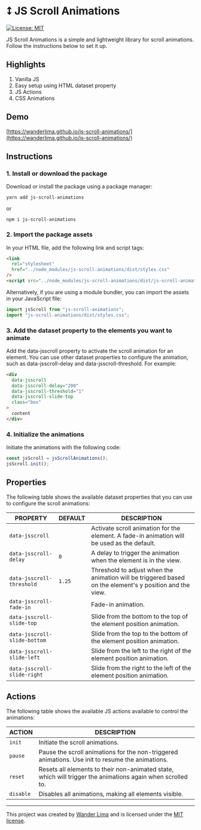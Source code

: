 # ⭥ JS Scroll Animations

[![License: MIT](https://img.shields.io/badge/License-MIT-yellow.svg)](https://opensource.org/licenses/MIT)

JS Scroll Animations is a simple and lightweight library for scroll animations. Follow the instructions below to set it up.

## Highlights

1. Vanilla JS
2. Easy setup using HTML dataset property
3. JS Actions
4. CSS Animations

## Demo

[https://wanderlima.github.io/js-scroll-animations/](https://wanderlima.github.io/js-scroll-animations/)

## Instructions

### 1. Install or download the package

Download or install the package using a package manager:

```console
yarn add js-scroll-animations
```

or

```console
npm i js-scroll-animations
```

### 2. Import the package assets

In your HTML file, add the following link and script tags:

```html
<link
  rel="stylesheet"
  href="../node_modules/js-scroll-animations/dist/styles.css"
/>
<script src="../node_modules/js-scroll-animations/dist/js-scroll-animations.js"></script>
```

Alternatively, if you are using a module bundler, you can import the assets in your JavaScript file:

```js
import jsScroll from "js-scroll-animations";
import "js-scroll-animations/dist/styles.css";
```

### 3. Add the dataset property to the elements you want to animate

Add the data-jsscroll property to activate the scroll animation for an element. You can use other dataset properties to configure the animation, such as data-jsscroll-delay and data-jsscroll-threshold. For example:

```html
<div
  data-jsscroll
  data-jsscroll-delay="200"
  data-jsscroll-threshold="1"
  data-jsscroll-slide-top
  class="box"
>
  content
</div>
```

### 4. Initialize the animations

Initiate the animations with the following code:

```js
const jsScroll = jsScrollAnimations();
jsScroll.init();
```

## Properties

The following table shows the available dataset properties that you can use to configure the scroll animations:

| PROPERTY                     | DEFAULT | DESCRIPTION                                                                                              |
| ---------------------------- | ------- | -------------------------------------------------------------------------------------------------------- |
| `data-jsscroll`              |         | Activate scroll animation for the element. A fade-in animation will be used as the default.              |
| `data-jsscroll-delay`        | `0`     | A delay to trigger the animation when the element is in the view.                                        |
| `data-jsscroll-threshold`    | `1.25`  | Threshold to adjust when the animation will be triggered based on the element's y position and the view. |
| `data-jsscroll-fade-in`      |         | Fade-in animation.                                                                                       |
| `data-jsscroll-slide-top`    |         | Slide from the bottom to the top of the element position animation.                                      |
| `data-jsscroll-slide-bottom` |         | Slide from the top to the bottom of the element position animation.                                      |
| `data-jsscroll-slide-left`   |         | Slide from the left to the right of the element position animation.                                      |
| `data-jsscroll-slide-right`  |         | Slide from the right to the left of the element position animation.                                      |

## Actions

The following table shows the available JS actions available to control the animations:

| ACTION    | DESCRIPTION                                                                                                |
| --------- | ---------------------------------------------------------------------------------------------------------- |
| `init`    | Initiate the scroll animations.                                                                            |
| `pause`   | Pause the scroll animations for the non-triggered animations. Use init to resume the animations.           |
| `reset`   | Resets all elements to their non-animated state, which will trigger the animations again when scrolled to. |
| `disable` | Disables all animations, making all elements visible.                                                      |

---

This project was created by [Wander Lima](https://wanderlima.com) and is licensed under the [MIT license](LICENSE).
